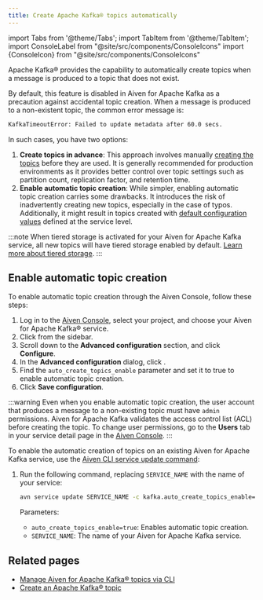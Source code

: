 ```yaml
---
title: Create Apache Kafka® topics automatically
---
```


import Tabs from '@theme/Tabs';
import TabItem from '@theme/TabItem';
import ConsoleLabel from "@site/src/components/ConsoleIcons"
import {ConsoleIcon} from "@site/src/components/ConsoleIcons"

Apache Kafka® provides the capability to automatically create topics when a message is produced to a topic that does not exist.

By default, this feature is disabled in Aiven for Apache Kafka as a precaution against
accidental topic creation. When a message is produced to a non-existent topic,
the common error message is:

```bash
KafkaTimeoutError: Failed to update metadata after 60.0 secs.
```

In such cases, you have two options:

1. **Create topics in advance**: This approach involves manually
    [creating the topics](/docs/products/kafka/howto/create-topic) before they are used.
    It is generally recommended for production environments as it provides better
    control over topic settings such as partition count, replication factor, and
    retention time.
1. **Enable automatic topic creation**: While simpler, enabling automatic topic creation
   carries some drawbacks. It introduces the risk of inadvertently creating new topics,
   especially in the case of typos. Additionally, it might result in topics created
   with [default configuration values](set-kafka-parameters) defined at the service level.

:::note
When tiered storage is activated for your Aiven for Apache Kafka service, all new topics
will have tiered storage enabled by default.
[Learn more about tiered storage](/docs/products/kafka/concepts/kafka-tiered-storage).
:::

## Enable automatic topic creation

<Tabs groupId="setup">
<TabItem value="Console" label="Console" default>

To enable automatic topic creation through the Aiven Console, follow
these steps:

1. Log in to the [Aiven Console](https://console.aiven.io/), select your
   project, and choose your Aiven for Apache Kafka® service.
1. Click <ConsoleLabel name="service settings"/> from the sidebar.
1. Scroll down to the **Advanced configuration** section, and click **Configure**.
1. In the **Advanced configuration** dialog, click
   <ConsoleLabel name="addadvancedconfiguration"/>.
1. Find the `auto_create_topics_enable` parameter and set it to true to
   enable automatic topic creation.
1. Click **Save configuration**.

:::warning
Even when you enable automatic topic creation, the user account that
produces a message to a non-existing topic must have `admin`
permissions. Aiven for Apache Kafka validates the access control list
(ACL) before creating the topic. To change user permissions, go to
the **Users** tab in your service detail page in the [Aiven Console](https://console.aiven.io/).
:::

</TabItem>
<TabItem value="CLI" label="CLI">

To enable the automatic creation of topics on an existing Aiven for Apache Kafka service,
use the [Aiven CLI service update command](/docs/tools/cli/service-cli#avn-cli-service-update):

1. Run the following command, replacing `SERVICE_NAME` with the name of your service:

   ```bash
   avn service update SERVICE_NAME -c kafka.auto_create_topics_enable=true
   ```

   Parameters:

   - `auto_create_topics_enable=true`: Enables automatic topic creation.
   - `SERVICE_NAME`: The name of your Aiven for Apache Kafka service.

</TabItem>
</Tabs>

## Related pages

- [Manage Aiven for Apache Kafka® topics via CLI](/docs/tools/cli/service/topic#avn_cli_service_topic_create)
- [Create an Apache Kafka® topic](/docs/products/kafka/howto/create-topic)
